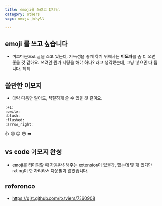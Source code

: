 ```yaml
---
title: emoji를 쓰려고 합니당. 
category: others
tags: emoji jekyll 

---
```


## emoji 를 쓰고 싶습니다

- 마크다운으로 글을 쓰고 있는데, 가독성을 좋게 하기 위해서는 **이모지**를 좀 더 쓰면 좋을 것 같아요. 쓰려면 뭔가 세팅을 해야 하나? 라고 생각했는데, 그냥 넣으면 다 됩니다. 헤헤

## 쓸만한 이모지 

- 대략 다음만 알아도, 적절하게 쓸 수 있을 것 같아요. 

```
:+1:
:smile:
:blush:
:flushed:
:arrow_right:
```

:+1:
:smile:
:blush:
:flushed:
:arrow_right:

## vs code 이모지 완성

- emoji를 타이핑할 때 자동완성해주는 extension이 있을까, 했는데 몇 개 있지만 rating이 한 자리라서 다운받지 않았습니다. 

## reference 

- <https://gist.github.com/rxaviers/7360908>